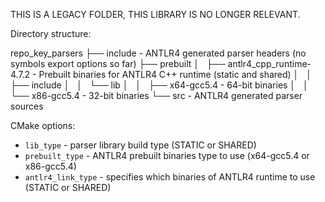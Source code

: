 THIS IS A LEGACY FOLDER, THIS LIBRARY IS NO LONGER RELEVANT.

Directory structure:

repo_key_parsers
├── include - ANTLR4 generated parser headers (no symbols export options so far)
├── prebuilt
│   ├── antlr4_cpp_runtime-4.7.2 - Prebuilt binaries for ANTLR4 C++ runtime (static and shared)
│   │   ├── include
│   │   └── lib
│   │       ├── x64-gcc5.4 - 64-bit binaries
│   │       └── x86-gcc5.4 - 32-bit binaries
└── src - ANTLR4 generated parser sources

CMake options:

* `lib_type` - parser library build type (STATIC or SHARED)
* `prebuilt_type` - ANTLR4 prebuilt binaries type to use (x64-gcc5.4 or x86-gcc5.4)
* `antlr4_link_type` - specifies which binaries of ANTLR4 runtime to use (STATIC or SHARED)
